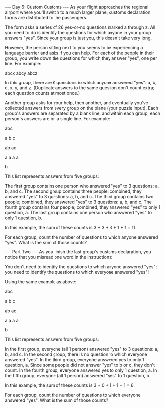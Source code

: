 
--- Day 6: Custom Customs ---
As your flight approaches the regional airport where you'll switch to a much larger plane, customs declaration forms are distributed to the passengers.


The form asks a series of 26 yes-or-no questions marked a through z. All you need to do is identify the questions for which anyone in your group answers "yes". Since your group is just you, this doesn't take very long.


However, the person sitting next to you seems to be experiencing a language barrier and asks if you can help. For each of the people in their group, you write down the questions for which they answer "yes", one per line.  For example:


abcx
abcy
abcz



In this group, there are 6 questions to which anyone answered "yes": a, b, c, x, y, and z. (Duplicate answers to the same question don't count extra; each question counts at most once.)


Another group asks for your help, then another, and eventually you've collected answers from every group on the plane (your puzzle input). Each group's answers are separated by a blank line, and within each group, each person's answers are on a single line. For example:


abc

a
b
c

ab
ac

a
a
a
a

b



This list represents answers from five groups:



The first group contains one person who answered "yes" to 3 questions: a, b, and c.
The second group contains three people; combined, they answered "yes" to 3 questions: a, b, and c.
The third group contains two people; combined, they answered "yes" to 3 questions: a, b, and c.
The fourth group contains four people; combined, they answered "yes" to only 1 question, a.
The last group contains one person who answered "yes" to only 1 question, b.



In this example, the sum of these counts is 3 + 3 + 3 + 1 + 1 = 11.


For each group, count the number of questions to which anyone answered "yes". What is the sum of those counts?


--- Part Two ---
As you finish the last group's customs declaration, you notice that you misread one word in the instructions:


You don't need to identify the questions to which anyone answered "yes"; you need to identify the questions to which everyone answered "yes"!


Using the same  example as above:


abc

a
b
c

ab
ac

a
a
a
a

b



This list represents answers from five groups:



In the first group, everyone (all 1 person) answered "yes" to 3 questions: a, b, and c.
In the second group, there is no question to which everyone answered "yes".
In the third group, everyone answered yes to only 1 question, a. Since some people did not answer "yes" to b or c, they don't count.
In the fourth group, everyone answered yes to only 1 question, a.
In the fifth group, everyone (all 1 person) answered "yes" to 1 question, b.



In this example, the sum of these counts is 3 + 0 + 1 + 1 + 1 = 6.


For each group, count the number of questions to which everyone answered "yes". What is the sum of those counts?

